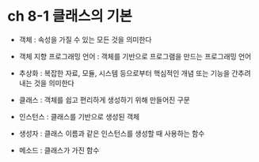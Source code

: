 # ch 8-1 클래스의 기본

- 객체 : 속성을 가질 수 있는 모든 것을 의미한다

- 객체 지향 프로그래밍 언어 : 객체를 기반으로 프로그램을 만드는 프로그래밍 언어

- 추상화 : 복잡한 자료, 모듈, 시스템 등으로부터 핵심적인 개념 또는 기능을 간추려 내는 것을 의미한다

- 클래스 : 객체를 쉽고 편리하게 생성하기 위해 만들어진 구문

- 인스턴스 : 클래스를 기반으로 생성된 객체

- 생성자 : 클래스 이름과 같은 인스턴스를 생성할 때 사용하는 함수

- 메소드 : 클래스가 가진 함수

